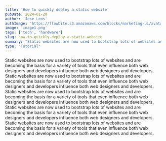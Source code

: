 ```yaml
---
title: 'How to quickly deploy a static website'
pubDate: 2024-01-20
author: 'Jese Leos'
authImage: 'https://flowbite.s3.amazonaws.com/blocks/marketing-ui/avatars/jese-leos.png'
image: 'image1.png'
tags: ['tech', 'hardware']
slug: how-to-quickly-deploy-a-static-website
summary: "Static websites are now used to bootstrap lots of websites and are becoming the basis for a variety of tools that even influence both web designers and developers influence both web designers and developers."
type: "Tutorial"
---
```


Static websites are now used to bootstrap lots of websites and are becoming the basis for a variety of tools that even influence both web designers and developers influence both web designers and developers. Static websites are now used to bootstrap lots of websites and are becoming the basis for a variety of tools that even influence both web designers and developers influence both web designers and developers. Static websites are now used to bootstrap lots of websites and are becoming the basis for a variety of tools that even influence both web designers and developers influence both web designers and developers. Static websites are now used to bootstrap lots of websites and are becoming the basis for a variety of tools that even influence both web designers and developers influence both web designers and developers. Static websites are now used to bootstrap lots of websites and are becoming the basis for a variety of tools that even influence both web designers and developers influence both web designers and developers.

